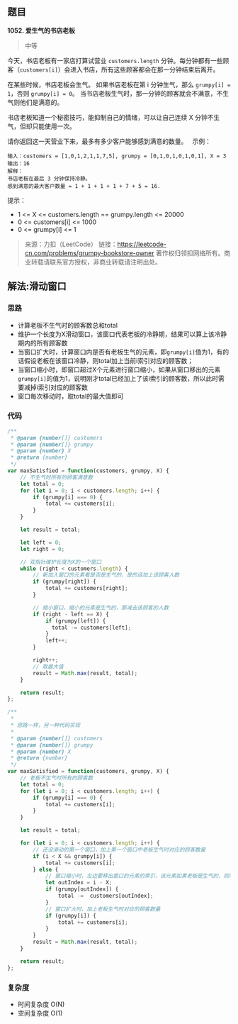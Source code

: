 ## 题目
**1052. 爱生气的书店老板**
>中等

今天，书店老板有一家店打算试营业 `customers.length` 分钟。每分钟都有一些顾客（`customers[i]`）会进入书店，所有这些顾客都会在那一分钟结束后离开。

在某些时候，书店老板会生气。 如果书店老板在第 i 分钟生气，那么 `grumpy[i] = 1`，否则 `grumpy[i] = 0`。 当书店老板生气时，那一分钟的顾客就会不满意，不生气则他们是满意的。

书店老板知道一个秘密技巧，能抑制自己的情绪，可以让自己连续 X 分钟不生气，但却只能使用一次。

请你返回这一天营业下来，最多有多少客户能够感到满意的数量。
 
示例：
```
输入：customers = [1,0,1,2,1,1,7,5], grumpy = [0,1,0,1,0,1,0,1], X = 3
输出：16
解释：
书店老板在最后 3 分钟保持冷静。
感到满意的最大客户数量 = 1 + 1 + 1 + 1 + 7 + 5 = 16.
```

提示：
* 1 <= X <= customers.length == grumpy.length <= 20000
* 0 <= customers[i] <= 1000
* 0 <= grumpy[i] <= 1

>来源：力扣（LeetCode）
链接：https://leetcode-cn.com/problems/grumpy-bookstore-owner
著作权归领扣网络所有。商业转载请联系官方授权，非商业转载请注明出处。


## 解法:滑动窗口

### 思路
* 计算老板不生气时的顾客数总和total
* 维护一个长度为X滑动窗口，该窗口代表老板的冷静期，结果可以算上该冷静期内的所有顾客数
* 当窗口扩大时，计算窗口内是否有老板生气的元素，即`grumpy[i]`值为1，有的话假设老板在该窗口冷静，则total加上当前i索引对应的顾客数；
* 当窗口缩小时，即窗口超过X个元素进行窗口缩小，如果从窗口移出的元素`grumpy[i]`的值为1，说明刚才total已经加上了该i索引的顾客数，所以此时需要减掉i索引对应的顾客数
* 窗口每次移动时，取total的最大值即可


### 代码
```javascript
/**
 * @param {number[]} customers
 * @param {number[]} grumpy
 * @param {number} X
 * @return {number}
 */
var maxSatisfied = function(customers, grumpy, X) {
    // 不生气时所有的顾客满意数
    let total = 0;
    for (let i = 0; i < customers.length; i++) {
        if (grumpy[i] === 0) {
            total += customers[i];
        }
    }

    let result = total;

    let left = 0;
    let right = 0;

    // 双指针维护长度为X的一个窗口
    while (right < customers.length) {
        // 新加入窗口的元素看是否是生气的，是的话加上该顾客人数
        if (grumpy[right]) {
            total += customers[right];
        }

        // 缩小窗口，缩小的元素是生气的，那减去该顾客的人数
        if (right - left == X) {
            if (grumpy[left]) {
              total -= customers[left];
            }
            left++;
        }

        right++;
        // 取最大值
        result = Math.max(result, total);
    }

    return result;
};
```

```javascript
/**
 * 
 * 思路一样，另一种代码实现
 * 
 * @param {number[]} customers
 * @param {number[]} grumpy
 * @param {number} X
 * @return {number}
 */
var maxSatisfied = function(customers, grumpy, X) {
    // 老板不生气时所有的顾客数
    let total = 0;
    for (let i = 0; i < customers.length; i++) {
        if (grumpy[i] === 0) {
            total += customers[i];
        }
    }

    let result = total;

    for (let i = 0; i < customers.length; i++) {
        // 还没滑动的第一个窗口，加上第一个窗口中老板生气时对应的顾客数量
        if (i < X && grumpy[i]) {
            total += customers[i];
        } else {
            // 窗口缩小时，左边要移出窗口的元素的索引，该元素如果老板是生气的，则需要减掉刚才加上的数量
            let outIndex = i - X;
            if (grumpy[outIndex]) {
                total -=  customers[outIndex];
            }
            // 窗口扩大时，加上老板生气时对应的顾客数量
            if (grumpy[i]) {
                total += customers[i];
            }
        }
        result = Math.max(result, total);
    }

    return result;
};
```
### 复杂度
* 时间复杂度 O(N)
* 空间复杂度 O(1)